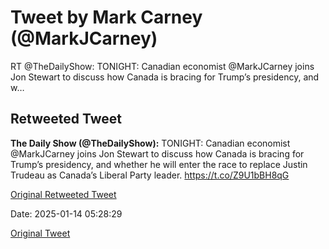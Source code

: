 # Tweet by Mark Carney (@MarkJCarney)

RT @TheDailyShow: TONIGHT: Canadian economist @MarkJCarney joins Jon Stewart to discuss how Canada is bracing for Trump’s presidency, and w…

## Retweeted Tweet

**The Daily Show (@TheDailyShow):** TONIGHT: Canadian economist @MarkJCarney joins Jon Stewart to discuss how Canada is bracing for Trump’s presidency, and whether he will enter the race to replace Justin Trudeau as Canada’s Liberal Party leader. https://t.co/Z9U1bBH8qG

[Original Retweeted Tweet](https://x.com/TheDailyShow/status/1879005305855512769)

Date: 2025-01-14 05:28:29

[Original Tweet](https://x.com/MarkJCarney/status/1879037851859661189)
